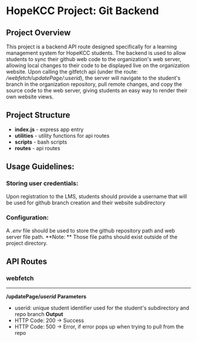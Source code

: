 # HopeKCC Project: Git Backend

## Project Overview
This project is a backend API route designed specifically for a learning management system for HopeKCC students. The backend is used to allow students to sync their github web code to the organization's web server, allowing local changes to their code to be displayed live on the organization website. Upon calling the gitfetch api (under the route: */webfetch/updatePage/:userid*), the server will navigate to the student's branch in the organization repository, pull remote changes, and copy the source code to the web server, giving students an easy way to render their own website views.

## Project Structure
 - **index.js** - express app entry
 - **utilities** - utility functions for api routes
 - **scripts** - bash scripts
 - **routes** - api routes

## Usage Guidelines:
### Storing user credentials:
Upon registration to the LMS, students should provide a username that will be used for github branch creation and their website subdirectory
### Configuration:
A *.env* file should be used to store the github repository path and web server file path. **Note: ** Those file paths should exist outside of the project directory.

## API Routes
### webfetch
---
**/updatePage/_userid_**
**Parameters**
 - userid: unique student identifier used for the student's subdirectory and repo branch
**Output**
 - HTTP Code: 200 -> Success
 - HTTP Code: 500 -> Error, if error pops up when trying to pull from the repo
